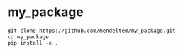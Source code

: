 # my_package

```
git clone https://github.com/mendeltem/my_package.git
cd my_package
pip install -e .
```
